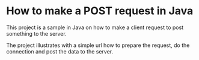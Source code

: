 # How to make a POST request in Java

This project is a sample in Java on how to make
a client request to post something to the server.

The project illustrates with a simple url how to
prepare the request, do the connection and post
the data to the server.
